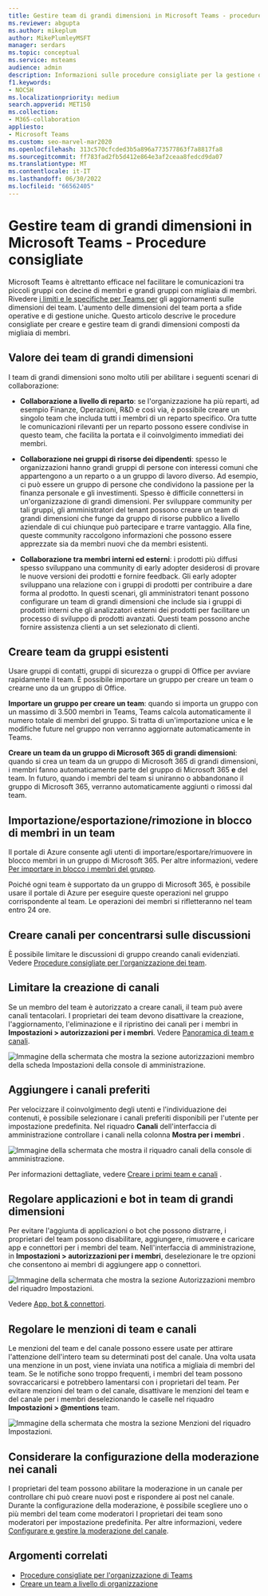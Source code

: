 ```yaml
---
title: Gestire team di grandi dimensioni in Microsoft Teams - procedure consigliate
ms.reviewer: abgupta
ms.author: mikeplum
author: MikePlumleyMSFT
manager: serdars
ms.topic: conceptual
ms.service: msteams
audience: admin
description: Informazioni sulle procedure consigliate per la gestione di team di grandi dimensioni in Microsoft Teams per soddisfare le esigenze dell'organizzazione.
f1.keywords:
- NOCSH
ms.localizationpriority: medium
search.appverid: MET150
ms.collection:
- M365-collaboration
appliesto:
- Microsoft Teams
ms.custom: seo-marvel-mar2020
ms.openlocfilehash: 313c570cfcded3b5a896a773577863f7a8817fa8
ms.sourcegitcommit: ff783fad2fb5d412e864e3af2ceaa8fedcd9da07
ms.translationtype: MT
ms.contentlocale: it-IT
ms.lasthandoff: 06/30/2022
ms.locfileid: "66562405"
---
```

# <a name="manage-large-teams-in-microsoft-teams---best-practices"></a>Gestire team di grandi dimensioni in Microsoft Teams - Procedure consigliate

Microsoft Teams è altrettanto efficace nel facilitare le comunicazioni tra piccoli gruppi con decine di membri e grandi gruppi con migliaia di membri. Rivedere [i limiti e le specifiche per Teams per](limits-specifications-teams.md) gli aggiornamenti sulle dimensioni dei team. L'aumento delle dimensioni del team porta a sfide operative e di gestione uniche. Questo articolo descrive le procedure consigliate per creare e gestire team di grandi dimensioni composti da migliaia di membri.

## <a name="value-of-large-teams"></a>Valore dei team di grandi dimensioni

I team di grandi dimensioni sono molto utili per abilitare i seguenti scenari di collaborazione:

- **Collaborazione a livello di reparto**: se l'organizzazione ha più reparti, ad esempio Finanze, Operazioni, R&D e così via, è possibile creare un singolo team che includa tutti i membri di un reparto specifico. Ora tutte le comunicazioni rilevanti per un reparto possono essere condivise in questo team, che facilita la portata e il coinvolgimento immediati dei membri.

- **Collaborazione nei gruppi di risorse dei dipendenti**: spesso le organizzazioni hanno grandi gruppi di persone con interessi comuni che appartengono a un reparto o a un gruppo di lavoro diverso. Ad esempio, ci può essere un gruppo di persone che condividono la passione per la finanza personale e gli investimenti. Spesso è difficile connettersi in un'organizzazione di grandi dimensioni. Per sviluppare community per tali gruppi, gli amministratori del tenant possono creare un team di grandi dimensioni che funge da gruppo di risorse pubblico a livello aziendale di cui chiunque può partecipare e trarre vantaggio. Alla fine, queste community raccolgono informazioni che possono essere apprezzate sia da membri nuovi che da membri esistenti.

- **Collaborazione tra membri interni ed esterni**: i prodotti più diffusi spesso sviluppano una community di early adopter desiderosi di provare le nuove versioni dei prodotti e fornire feedback. Gli early adopter sviluppano una relazione con i gruppi di prodotti per contribuire a dare forma al prodotto. In questi scenari, gli amministratori tenant possono configurare un team di grandi dimensioni che include sia i gruppi di prodotti interni che gli analizzatori esterni dei prodotti per facilitare un processo di sviluppo di prodotti avanzati. Questi team possono anche fornire assistenza clienti a un set selezionato di clienti.

## <a name="create-teams-from-existing-groups"></a>Creare team da gruppi esistenti

Usare gruppi di contatti, gruppi di sicurezza o gruppi di Office per avviare rapidamente il team. È possibile importare un gruppo per creare un team o crearne uno da un gruppo di Office.

**Importare un gruppo per creare un team**: quando si importa un gruppo con un massimo di 3.500 membri in Teams, Teams calcola automaticamente il numero totale di membri del gruppo. Si tratta di un'importazione unica e le modifiche future nel gruppo non verranno aggiornate automaticamente in Teams.

**Creare un team da un gruppo di Microsoft 365 di grandi dimensioni**: quando si crea un team da un gruppo di Microsoft 365 di grandi dimensioni, i membri fanno automaticamente parte del gruppo di Microsoft 365 **e** del team. In futuro, quando i membri del team si uniranno o abbandonano il gruppo di Microsoft 365, verranno automaticamente aggiunti o rimossi dal team.

## <a name="bulk-importexportremove-members-in-a-team"></a>Importazione/esportazione/rimozione in blocco di membri in un team

Il portale di Azure consente agli utenti di importare/esportare/rimuovere in blocco membri in un gruppo di Microsoft 365. Per altre informazioni, vedere [Per importare in blocco i membri del gruppo](/azure/active-directory/enterprise-users/groups-bulk-import-members#to-bulk-import-group-members).

Poiché ogni team è supportato da un gruppo di Microsoft 365, è possibile usare il portale di Azure per eseguire queste operazioni nel gruppo corrispondente al team. Le operazioni dei membri si rifletteranno nel team entro 24 ore.

## <a name="create-channels-to-focus-discussions"></a>Creare canali per concentrarsi sulle discussioni

È possibile limitare le discussioni di gruppo creando canali evidenziati. Vedere [Procedure consigliate per l'organizzazione dei team](best-practices-organizing.md).

## <a name="restrict-channel-creation"></a>Limitare la creazione di canali

Se un membro del team è autorizzato a creare canali, il team può avere canali tentacolari. I proprietari dei team devono disattivare la creazione, l'aggiornamento, l'eliminazione e il ripristino dei canali per i membri in **Impostazioni > autorizzazioni per i membri**. Vedere [Panoramica di team e canali](teams-channels-overview.md).

![Immagine della schermata che mostra la sezione autorizzazioni membro della scheda Impostazioni della console di amministrazione.](media/no-channel-creation.png "Immagine della schermata della sezione Autorizzazioni membro della scheda Impostazioni della console di amministrazione. Le opzioni Consenti ai membri di creare o eliminare canali sono deselezionate.")

## <a name="add-favorite-channels"></a>Aggiungere i canali preferiti

Per velocizzare il coinvolgimento degli utenti e l'individuazione dei contenuti, è possibile selezionare i canali preferiti disponibili per l'utente per impostazione predefinita. Nel riquadro **Canali** dell'interfaccia di amministrazione controllare i canali nella colonna **Mostra per i membri** .

![Immagine della schermata che mostra il riquadro canali della console di amministrazione.](media/favorite-channels.png "Immagine della schermata che mostra il riquadro Canali della console di amministrazione. Alcuni canali sono selezionati per Mostra per i membri.")

 Per informazioni dettagliate, vedere [Creare i primi team e canali](get-started-with-teams-create-your-first-teams-and-channels.md) .

## <a name="regulate-applications-and-bots-in-large-teams"></a>Regolare applicazioni e bot in team di grandi dimensioni

Per evitare l'aggiunta di applicazioni o bot che possono distrarre, i proprietari del team possono disabilitare, aggiungere, rimuovere e caricare app e connettori per i membri del team. Nell'interfaccia di amministrazione, in **Impostazioni > autorizzazioni per i membri**, deselezionare le tre opzioni che consentono ai membri di aggiungere app o connettori.

![Immagine della schermata che mostra la sezione Autorizzazioni membro del riquadro Impostazioni.](media/disable-bots-connectors.png "Immagine della schermata che mostra la sezione Autorizzazioni membro del riquadro Impostazioni. Le opzioni per consentire ai membri di aggiungere app o connettori sono deselezionate.")

Vedere [App, bot & connettori](deploy-apps-microsoft-teams-landing-page.md).

## <a name="regulate-team-and-channel-mentions"></a>Regolare le menzioni di team e canali

Le menzioni del team e del canale possono essere usate per attirare l'attenzione dell'intero team su determinati post del canale. Una volta usata una menzione in un post, viene inviata una notifica a migliaia di membri del team. Se le notifiche sono troppo frequenti, i membri del team possono sovraccaricarsi e potrebbero lamentarsi con i proprietari del team. Per evitare menzioni del team o del canale, disattivare le menzioni del team e del canale per i membri deselezionando le caselle nel riquadro **Impostazioni > @mentions** team.

![Immagine della schermata che mostra la sezione Menzioni del riquadro Impostazioni.](media/no-at-mentions.png "Immagine della schermata che mostra la sezione Menzioni del riquadro Impostazioni. Le opzioni per mostrare e concedere ai membri l'accesso alle menzioni sono deselezionate.")

## <a name="consider-setting-up-moderation-in-your-channels"></a>Considerare la configurazione della moderazione nei canali

I proprietari del team possono abilitare la moderazione in un canale per controllare chi può creare nuovi post e rispondere ai post nel canale. Durante la configurazione della moderazione, è possibile scegliere uno o più membri del team come moderatori I proprietari dei team sono moderatori per impostazione predefinita. Per altre informazioni, vedere [Configurare e gestire la moderazione del canale](manage-channel-moderation-in-teams.md).

## <a name="related-topics"></a>Argomenti correlati

- [Procedure consigliate per l'organizzazione di Teams](best-practices-organizing.md)
- [Creare un team a livello di organizzazione](create-an-org-wide-team.md)